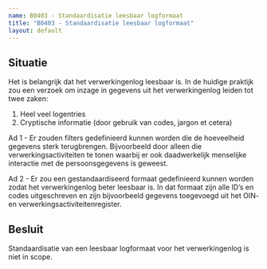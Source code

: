 ```yaml
---
name: B0403 - Standaardisatie leesbaar logformaat
title: "B0403 - Standaardisatie leesbaar logformaat"
layout: default
---
```


## Situatie
Het is belangrijk dat het verwerkingenlog leesbaar is. In de huidige praktijk zou een verzoek om inzage in gegevens uit het verwerkingenlog leiden tot twee zaken:
1. Heel veel logentries
2. Cryptische informatie (door gebruik van codes, jargon et cetera)

Ad 1 - Er zouden filters gedefinieerd kunnen worden die de hoeveelheid gegevens sterk terugbrengen. Bijvoorbeeld door alleen die verwerkingsactiviteiten te tonen waarbij er ook daadwerkelijk menselijke interactie met de persoonsgegevens is geweest.

Ad 2 - Er zou een gestandaardiseerd formaat gedefinieerd kunnen worden zodat het verwerkingenlog beter leesbaar is. In dat formaat zijn alle ID’s en codes uitgeschreven en zijn bijvoorbeeld gegevens toegevoegd uit het OIN- en verwerkingsactiviteitenregister.
 
## Besluit
Standaardisatie van een leesbaar logformaat voor het verwerkingenlog is niet in scope.

